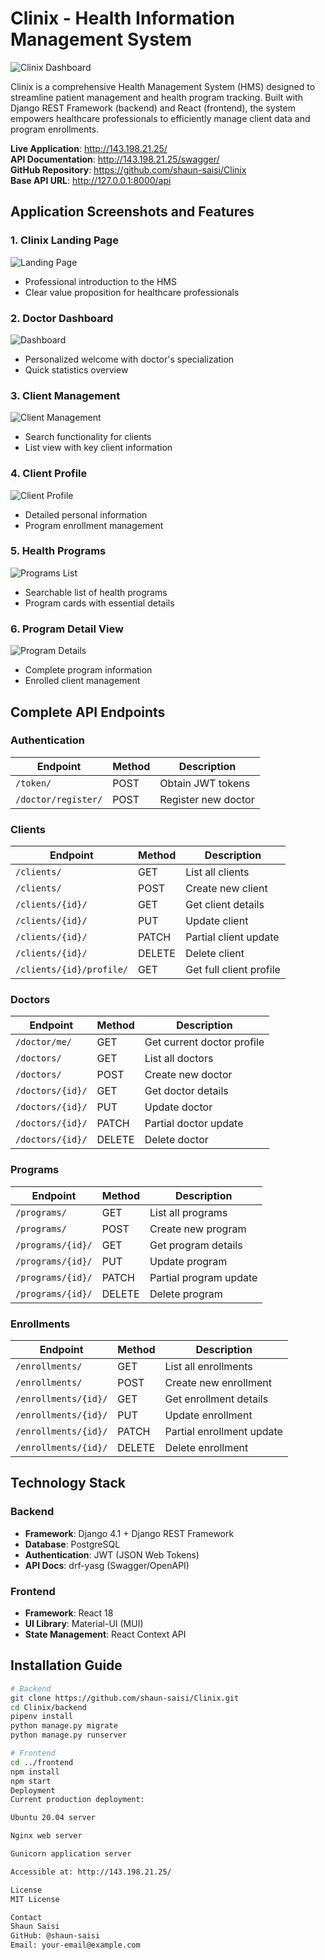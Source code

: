 # Clinix - Health Information Management System

![Clinix Dashboard](frontend/public/images/clinix-preview.png)

Clinix is a comprehensive Health Management System (HMS) designed to streamline patient management and health program tracking. Built with Django REST Framework (backend) and React (frontend), the system empowers healthcare professionals to efficiently manage client data and program enrollments.

**Live Application**: http://143.198.21.25/  
**API Documentation**: http://143.198.21.25/swagger/  
**GitHub Repository**: https://github.com/shaun-saisi/Clinix  
**Base API URL**: http://127.0.0.1:8000/api

## Application Screenshots and Features

### 1. Clinix Landing Page
![Landing Page](Screenshot%20from%202025-04-27%2018-02-34.png)
- Professional introduction to the HMS
- Clear value proposition for healthcare professionals

### 2. Doctor Dashboard
![Dashboard](Screenshot%20from%202025-04-27%2018-03-27.png)
- Personalized welcome with doctor's specialization
- Quick statistics overview

### 3. Client Management
![Client Management](Screenshot%20from%202025-04-27%2018-03-44.png)
- Search functionality for clients
- List view with key client information

### 4. Client Profile
![Client Profile](Screenshot%20from%202025-04-27%2018-03-59.png)
- Detailed personal information
- Program enrollment management

### 5. Health Programs
![Programs List](Screenshot%20from%202025-04-27%2018-04-10.png)
- Searchable list of health programs
- Program cards with essential details

### 6. Program Detail View
![Program Details](Screenshot%20from%202025-04-27%2018-04-25.png)
- Complete program information
- Enrolled client management

## Complete API Endpoints

### Authentication
| Endpoint | Method | Description |
|----------|--------|-------------|
| `/token/` | POST | Obtain JWT tokens |
| `/doctor/register/` | POST | Register new doctor |

### Clients
| Endpoint | Method | Description |
|----------|--------|-------------|
| `/clients/` | GET | List all clients |
| `/clients/` | POST | Create new client |
| `/clients/{id}/` | GET | Get client details |
| `/clients/{id}/` | PUT | Update client |
| `/clients/{id}/` | PATCH | Partial client update |
| `/clients/{id}/` | DELETE | Delete client |
| `/clients/{id}/profile/` | GET | Get full client profile |

### Doctors
| Endpoint | Method | Description |
|----------|--------|-------------|
| `/doctor/me/` | GET | Get current doctor profile |
| `/doctors/` | GET | List all doctors |
| `/doctors/` | POST | Create new doctor |
| `/doctors/{id}/` | GET | Get doctor details |
| `/doctors/{id}/` | PUT | Update doctor |
| `/doctors/{id}/` | PATCH | Partial doctor update |
| `/doctors/{id}/` | DELETE | Delete doctor |

### Programs
| Endpoint | Method | Description |
|----------|--------|-------------|
| `/programs/` | GET | List all programs |
| `/programs/` | POST | Create new program |
| `/programs/{id}/` | GET | Get program details |
| `/programs/{id}/` | PUT | Update program |
| `/programs/{id}/` | PATCH | Partial program update |
| `/programs/{id}/` | DELETE | Delete program |

### Enrollments
| Endpoint | Method | Description |
|----------|--------|-------------|
| `/enrollments/` | GET | List all enrollments |
| `/enrollments/` | POST | Create new enrollment |
| `/enrollments/{id}/` | GET | Get enrollment details |
| `/enrollments/{id}/` | PUT | Update enrollment |
| `/enrollments/{id}/` | PATCH | Partial enrollment update |
| `/enrollments/{id}/` | DELETE | Delete enrollment |

## Technology Stack

### Backend
- **Framework**: Django 4.1 + Django REST Framework
- **Database**: PostgreSQL
- **Authentication**: JWT (JSON Web Tokens)
- **API Docs**: drf-yasg (Swagger/OpenAPI)

### Frontend
- **Framework**: React 18
- **UI Library**: Material-UI (MUI)
- **State Management**: React Context API

## Installation Guide

```bash
# Backend
git clone https://github.com/shaun-saisi/Clinix.git
cd Clinix/backend
pipenv install
python manage.py migrate
python manage.py runserver

# Frontend
cd ../frontend
npm install
npm start
Deployment
Current production deployment:

Ubuntu 20.04 server

Nginx web server

Gunicorn application server

Accessible at: http://143.198.21.25/

License
MIT License

Contact
Shaun Saisi
GitHub: @shaun-saisi
Email: your-email@example.com